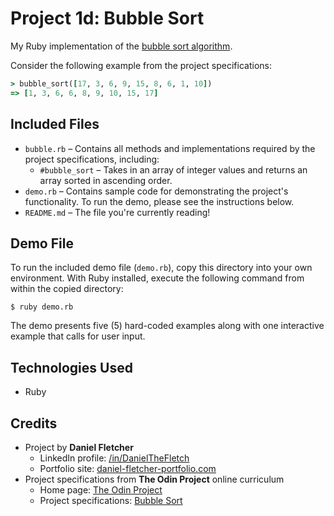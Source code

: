 # Project 1d: Bubble Sort

My Ruby implementation of the [bubble sort algorithm](http://en.wikipedia.org/wiki/Bubble_sort).

Consider the following example from the project specifications:

```rb
> bubble_sort([17, 3, 6, 9, 15, 8, 6, 1, 10])
=> [1, 3, 6, 6, 8, 9, 10, 15, 17]
```

## Included Files

- `bubble.rb` &ndash; Contains all methods and implementations required by the project specifications, including:
    - `#bubble_sort` &ndash; Takes in an array of integer values and returns an array sorted in ascending order.
- `demo.rb` &ndash; Contains sample code for demonstrating the project's functionality. To run the demo, please see the instructions below.
- `README.md` &ndash; The file you're currently reading!

## Demo File

To run the included demo file (`demo.rb`), copy this directory into your own environment. With Ruby installed, execute the following command from within the copied directory:

```
$ ruby demo.rb
```

The demo presents five (5) hard-coded examples along with one interactive example that calls for user input.

## Technologies Used

- Ruby

## Credits

- Project by **Daniel Fletcher**
    - LinkedIn profile: [/in/DanielTheFletch](https://www.linkedin.com/in/danielthefletch)
    - Portfolio site: [daniel-fletcher-portfolio.com](https://www.daniel-fletcher-portfolio.com)
- Project specifications from **The Odin Project** online curriculum
    - Home page: [The Odin Project](https://www.theodinproject.com/)
    - Project specifications: [Bubble Sort](https://www.theodinproject.com/lessons/ruby-bubble-sort)